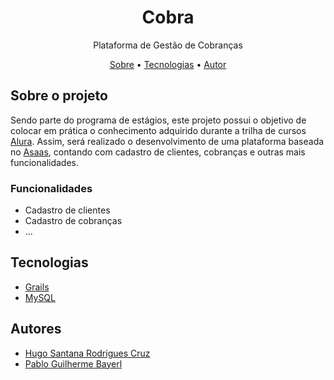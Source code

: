 <h1 align="center">Cobra</h1>
<p align="center">Plataforma de Gestão de Cobranças</p>
<p align="center">
    <a href="#sobre-o-projeto">Sobre</a> •
    <a href="#tecnologias">Tecnologias</a> •
    <a href="#autor">Autor</a>
</p>

## Sobre o projeto

Sendo parte do programa de estágios, este projeto possui o objetivo de colocar em prática o conhecimento adquirido durante a trilha de cursos [Alura](https://www.alura.com.br/). Assim, será realizado o desenvolvimento de uma plataforma baseada no [Asaas](https://www.asaas.com/), contando com cadastro de clientes, cobranças e outras mais funcionalidades.

### Funcionalidades

- Cadastro de clientes
- Cadastro de cobranças
- ...

## Tecnologias

- [Grails](https://grails.org/)
- [MySQL](https://www.mysql.com/)

## Autores

- [Hugo Santana Rodrigues Cruz](https://github.com/HugoSRCruz)
- [Pablo Guilherme Bayerl](https://github.com/pablo-asaas)